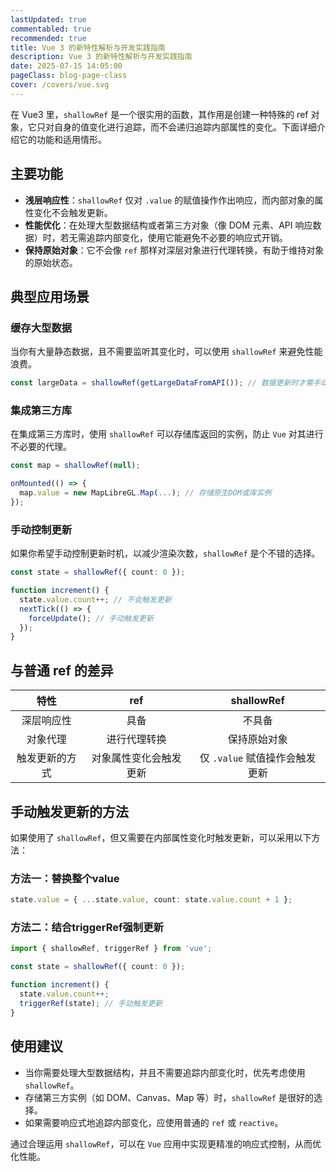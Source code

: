 ```yaml
---
lastUpdated: true
commentabled: true
recommended: true
title: Vue 3 的新特性解析与开发实践指南
description: Vue 3 的新特性解析与开发实践指南
date: 2025-07-15 14:05:00 
pageClass: blog-page-class
cover: /covers/vue.svg
---
```


在 Vue3 里，`shallowRef` 是一个很实用的函数，其作用是创建一种特殊的 ref 对象，它只对自身的值变化进行追踪，而不会递归追踪内部属性的变化。下面详细介绍它的功能和适用情形。

## 主要功能 ##

- **浅层响应性**：`shallowRef` 仅对 `.value` 的赋值操作作出响应，而内部对象的属性变化不会触发更新。
- **性能优化**：在处理大型数据结构或者第三方对象（像 DOM 元素、API 响应数据）时，若无需追踪内部变化，使用它能避免不必要的响应式开销。
- **保持原始对象**：它不会像 `ref` 那样对深层对象进行代理转换，有助于维持对象的原始状态。

## 典型应用场景 ##

### 缓存大型数据 ###

当你有大量静态数据，且不需要监听其变化时，可以使用 `shallowRef` 来避免性能浪费。

```ts
const largeData = shallowRef(getLargeDataFromAPI()); // 数据更新时才需手动触发更新
```

### 集成第三方库 ###

在集成第三方库时，使用 `shallowRef` 可以存储库返回的实例，防止 `Vue` 对其进行不必要的代理。

```ts
const map = shallowRef(null);

onMounted(() => {
  map.value = new MapLibreGL.Map(...); // 存储原生DOM或库实例
});
```

### 手动控制更新 ###

如果你希望手动控制更新时机，以减少渲染次数，`shallowRef` 是个不错的选择。

```ts
const state = shallowRef({ count: 0 });

function increment() {
  state.value.count++; // 不会触发更新
  nextTick(() => {
    forceUpdate(); // 手动触发更新
  });
}
```

## 与普通 ref 的差异 ##

| 特性        |      ref      |  shallowRef |
| :-----------: | :-----------: | :----: |
| 深层响应性      | 具备 | 不具备 |
| 对象代理      | 进行代理转换 | 保持原始对象 |
| 触发更新的方式      | 对象属性变化会触发更新 | 仅 `.value` 赋值操作会触发更新 |

## 手动触发更新的方法 ##

如果使用了 `shallowRef`，但又需要在内部属性变化时触发更新，可以采用以下方法：

### 方法一：替换整个value ###

```ts
state.value = { ...state.value, count: state.value.count + 1 };
```

### 方法二：结合triggerRef强制更新 ###

```ts
import { shallowRef, triggerRef } from 'vue';

const state = shallowRef({ count: 0 });

function increment() {
  state.value.count++;
  triggerRef(state); // 手动触发更新
}
```

## 使用建议 ##

- 当你需要处理大型数据结构，并且不需要追踪内部变化时，优先考虑使用 `shallowRef`。
- 存储第三方实例（如 DOM、Canvas、Map 等）时，`shallowRef` 是很好的选择。
- 如果需要响应式地追踪内部变化，应使用普通的 `ref` 或 `reactive`。

通过合理运用 `shallowRef`，可以在 `Vue` 应用中实现更精准的响应式控制，从而优化性能。
